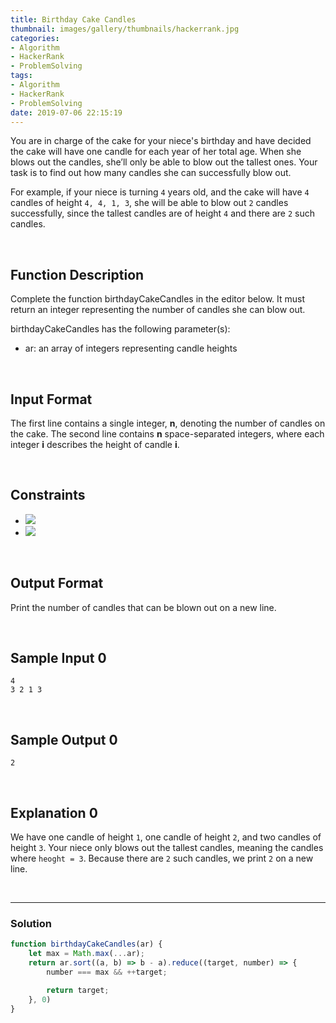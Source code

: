 ```yaml
---
title: Birthday Cake Candles
thumbnail: images/gallery/thumbnails/hackerrank.jpg
categories:
- Algorithm
- HackerRank
- ProblemSolving
tags:
- Algorithm
- HackerRank
- ProblemSolving
date: 2019-07-06 22:15:19
---
```

  

You are in charge of the cake for your niece's birthday and have decided the cake will have one candle for each year of her total age. When she blows out the candles, she’ll only be able to blow out the tallest ones. Your task is to find out how many candles she can successfully blow out.

For example, if your niece is turning `4` years old, and the cake will have `4` candles of height `4, 4, 1, 3`, she will be able to blow out `2` candles successfully, since the tallest candles are of height `4` and there are `2` such candles.

<br/>
<!-- more -->

## Function Description

Complete the function birthdayCakeCandles in the editor below. It must return an integer representing the number of candles she can blow out.

birthdayCakeCandles has the following parameter(s):

- ar: an array of integers representing candle heights

<br/>

## Input Format

The first line contains a single integer, **n**, denoting the number of candles on the cake. 
The second line contains **n** space-separated integers, where each integer **i** describes the height of candle **i**.

<br/>

## Constraints

- ![](https://latex.codecogs.com/gif.latex?1\leq&space;n\leq&space;10^{5})
- ![](https://latex.codecogs.com/gif.latex?1\leq&space;ar[i]&space;\leq&space;10^{7})

<br/>

## Output Format

Print the number of candles that can be blown out on a new line.

<br/>

## Sample Input 0
```
4
3 2 1 3
```

<br/>

## Sample Output 0
```
2
```

<br/>

## Explanation 0

We have one candle of height `1`, one candle of height `2`, and two candles of height `3`. Your niece only blows out the tallest candles, meaning the candles where `heoght = 3`. Because there are `2` such candles, we print `2` on a new line.

<br/>

---

### Solution

```javascript
function birthdayCakeCandles(ar) {
    let max = Math.max(...ar);
    return ar.sort((a, b) => b - a).reduce((target, number) => { 
        number === max && ++target;

        return target;
    }, 0)
}
```